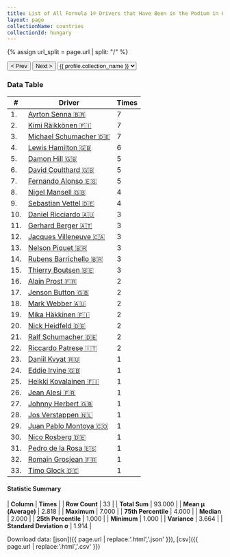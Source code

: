 ```yaml
---
title: List of All Formula 1® Drivers that Have Been in the Podium in Hungary by Number of Times
layout: page
collectionName: countries
collectionId: hungary
---
```


{% assign url_split = page.url | split: "/" %}
<div id="collection-navigation">
<button onclick="selector.options[selector.selectedIndex-1].value && (window.location = selector.options[selector.selectedIndex-1].value);">&lt; Prev</button>
<button onclick="selector.options[selector.selectedIndex+1].value && (window.location = selector.options[selector.selectedIndex+1].value);">Next &gt;</button>
<select id="selector" onchange="this.options[this.selectedIndex].value && (window.location = this.options[this.selectedIndex].value);">
  {% for collectionId in site.data[page.collectionName].refs %}
    {% if collectionId == page.collectionId %}
      {% assign selected = "selected" %}
    {% else %}
      {% assign selected = "" %}
    {% endif %}
    {% assign profile = site.data[page.collectionName][collectionId].profile %}
    <option value="/f1/{{ page.collectionName }}/{{ collectionId }}/{{ url_split[4] }}" {{ selected }}>{{ profile.collection_name }}</option>
  {% endfor %}
</select>
</div>

<canvas id="chart" width="400" height="180"></canvas>
<script>
var data = {
  "labels" : [
    "Ayrton Senna",
    "Kimi Räikkönen",
    "Michael Schumacher",
    "Lewis Hamilton",
    "Damon Hill",
    "David Coulthard",
    "Fernando Alonso",
    "Nigel Mansell",
    "Sebastian Vettel",
    "Daniel Ricciardo",
    "Gerhard Berger",
    "Jacques Villeneuve",
    "Nelson Piquet",
    "Rubens Barrichello",
    "Thierry Boutsen",
    "Alain Prost",
    "Jenson Button",
    "Mark Webber",
    "Mika Häkkinen",
    "Nick Heidfeld",
    "Ralf Schumacher",
    "Riccardo Patrese",
    "Daniil Kvyat",
    "Eddie Irvine",
    "Heikki Kovalainen",
    "Jean Alesi",
    "Johnny Herbert",
    "Jos Verstappen",
    "Juan Pablo Montoya",
    "Nico Rosberg",
    "Pedro de la Rosa",
    "Romain Grosjean",
    "Timo Glock"
  ],
  "datasets" : [
    {
      "label" : "Times",
      "data" : [
        7,
        7,
        7,
        6,
        5,
        5,
        5,
        4,
        4,
        3,
        3,
        3,
        3,
        3,
        3,
        2,
        2,
        2,
        2,
        2,
        2,
        2,
        1,
        1,
        1,
        1,
        1,
        1,
        1,
        1,
        1,
        1,
        1
      ],
      "borderColor" : [
        "#1D181E",
        "#1D181E",
        "#1D181E",
        "#1D181E",
        "#1D181E",
        "#1D181E",
        "#1D181E",
        "#1D181E",
        "#1D181E",
        "#1D181E",
        "#1D181E",
        "#1D181E",
        "#1D181E",
        "#1D181E",
        "#1D181E",
        "#1D181E",
        "#1D181E",
        "#1D181E",
        "#1D181E",
        "#1D181E",
        "#1D181E",
        "#1D181E",
        "#1D181E",
        "#1D181E",
        "#1D181E",
        "#1D181E",
        "#1D181E",
        "#1D181E",
        "#1D181E",
        "#1D181E",
        "#1D181E",
        "#1D181E",
        "#1D181E"
      ],
      "borderWidth" : 1,
      "backgroundColor" : [
        "#9C8E8D",
        "#9C8E8D",
        "#9C8E8D",
        "#9C8E8D",
        "#9C8E8D",
        "#9C8E8D",
        "#9C8E8D",
        "#9C8E8D",
        "#9C8E8D",
        "#9C8E8D",
        "#9C8E8D",
        "#9C8E8D",
        "#9C8E8D",
        "#9C8E8D",
        "#9C8E8D",
        "#9C8E8D",
        "#9C8E8D",
        "#9C8E8D",
        "#9C8E8D",
        "#9C8E8D",
        "#9C8E8D",
        "#9C8E8D",
        "#9C8E8D",
        "#9C8E8D",
        "#9C8E8D",
        "#9C8E8D",
        "#9C8E8D",
        "#9C8E8D",
        "#9C8E8D",
        "#9C8E8D",
        "#9C8E8D",
        "#9C8E8D",
        "#9C8E8D"
      ]
    }
  ]
};
var options = {
  legend: {
    display: false
  },
  scales: {
    xAxes: [{
      ticks: {
        beginAtZero: true,
        maxRotation: 180,
        display: window.innerWidth > 800
      }
    }],
    yAxes: [{
      ticks: {
        beginAtZero: true
      }
    }]
  },
  onResize: function(chart, size) {
    chart.options.scales.xAxes[0].ticks.display = size.width > 800;
  }
};
var chart = new Chart("chart", {
    data: data,
    type: 'bar',
    options: options
});
</script>



### Data Table

| # | Driver | Times |
|--|--|--|
| 1. | [Ayrton Senna 🇧🇷](/f1/drivers/senna) | 7 |
| 2. | [Kimi Räikkönen 🇫🇮](/f1/drivers/raikkonen) | 7 |
| 3. | [Michael Schumacher 🇩🇪](/f1/drivers/michael_schumacher) | 7 |
| 4. | [Lewis Hamilton 🇬🇧](/f1/drivers/hamilton) | 6 |
| 5. | [Damon Hill 🇬🇧](/f1/drivers/damon_hill) | 5 |
| 6. | [David Coulthard 🇬🇧](/f1/drivers/coulthard) | 5 |
| 7. | [Fernando Alonso 🇪🇸](/f1/drivers/alonso) | 5 |
| 8. | [Nigel Mansell 🇬🇧](/f1/drivers/mansell) | 4 |
| 9. | [Sebastian Vettel 🇩🇪](/f1/drivers/vettel) | 4 |
| 10. | [Daniel Ricciardo 🇦🇺](/f1/drivers/ricciardo) | 3 |
| 11. | [Gerhard Berger 🇦🇹](/f1/drivers/berger) | 3 |
| 12. | [Jacques Villeneuve 🇨🇦](/f1/drivers/villeneuve) | 3 |
| 13. | [Nelson Piquet 🇧🇷](/f1/drivers/piquet) | 3 |
| 14. | [Rubens Barrichello 🇧🇷](/f1/drivers/barrichello) | 3 |
| 15. | [Thierry Boutsen 🇧🇪](/f1/drivers/boutsen) | 3 |
| 16. | [Alain Prost 🇫🇷](/f1/drivers/prost) | 2 |
| 17. | [Jenson Button 🇬🇧](/f1/drivers/button) | 2 |
| 18. | [Mark Webber 🇦🇺](/f1/drivers/webber) | 2 |
| 19. | [Mika Häkkinen 🇫🇮](/f1/drivers/hakkinen) | 2 |
| 20. | [Nick Heidfeld 🇩🇪](/f1/drivers/heidfeld) | 2 |
| 21. | [Ralf Schumacher 🇩🇪](/f1/drivers/ralf_schumacher) | 2 |
| 22. | [Riccardo Patrese 🇮🇹](/f1/drivers/patrese) | 2 |
| 23. | [Daniil Kvyat 🇷🇺](/f1/drivers/kvyat) | 1 |
| 24. | [Eddie Irvine 🇬🇧](/f1/drivers/irvine) | 1 |
| 25. | [Heikki Kovalainen 🇫🇮](/f1/drivers/kovalainen) | 1 |
| 26. | [Jean Alesi 🇫🇷](/f1/drivers/alesi) | 1 |
| 27. | [Johnny Herbert 🇬🇧](/f1/drivers/herbert) | 1 |
| 28. | [Jos Verstappen 🇳🇱](/f1/drivers/verstappen) | 1 |
| 29. | [Juan Pablo Montoya 🇨🇴](/f1/drivers/montoya) | 1 |
| 30. | [Nico Rosberg 🇩🇪](/f1/drivers/rosberg) | 1 |
| 31. | [Pedro de la Rosa 🇪🇸](/f1/drivers/rosa) | 1 |
| 32. | [Romain Grosjean 🇫🇷](/f1/drivers/grosjean) | 1 |
| 33. | [Timo Glock 🇩🇪](/f1/drivers/glock) | 1 |

#### Statistic Summary

| **Column** | **Times** |
| **Row Count** | 33 |
| **Total Sum** | 93.000 |
| **Mean μ (Average)** | 2.818 |
| **Maximum** | 7.000 |
| **75th Percentile** | 4.000 |
| **Median** | 2.000 |
| **25th Percentile** | 1.000 |
| **Minimum** | 1.000 |
| **Variance** | 3.664 |
| **Standard Deviation σ** | 1.914 |

Download data: [json]({{ page.url | replace:'.html','.json' }}), [csv]({{ page.url | replace:'.html','.csv' }})
